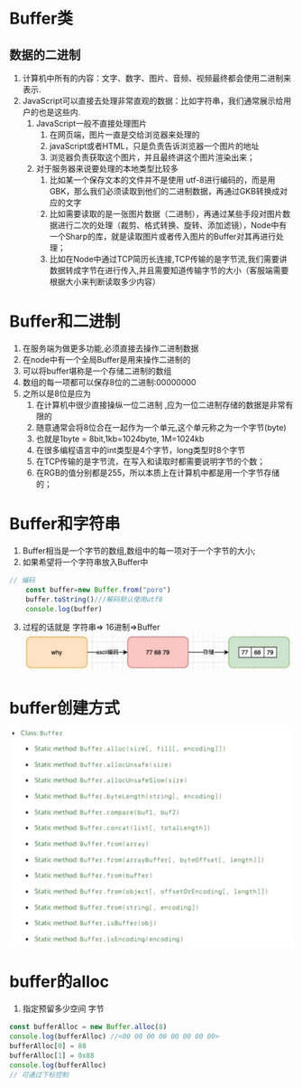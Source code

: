 # Buffer类
##  数据的二进制
1. 计算机中所有的内容：文字、数字、图片、音频、视频最终都会使用二进制来表示.
2. JavaScript可以直接去处理非常直观的数据：比如字符串，我们通常展示给用户的也是这些内.
   1. JavaScript一般不直接处理图片
      1. 在网页端，图片一直是交给浏览器来处理的
      2. javaScript或者HTML，只是负责告诉浏览器一个图片的地址
      3. 浏览器负责获取这个图片，并且最终讲这个图片渲染出来；
   2. 对于服务器来说要处理的本地类型比较多
      1. 比如某一个保存文本的文件并不是使用 utf-8进行编码的，而是用 GBK，那么我们必须读取到他们的二进制数据，再通过GKB转换成对应的文字
      2. 比如需要读取的是一张图片数据（二进制），再通过某些手段对图片数据进行二次的处理（裁剪、格式转换、旋转、添加滤镜），Node中有一个Sharp的库，就是读取图片或者传入图片的Buffer对其再进行处理；
      3. 比如在Node中通过TCP简历长连接,TCP传输的是字节流,我们需要讲数据转成字节在进行传入,并且需要知道传输字节的大小（客服端需要根据大小来判断读取多少内容）
# Buffer和二进制
1. 在服务端为做更多功能,必须直接去操作二进制数据
2. 在node中有一个全局Buffer是用来操作二进制的
3. 可以将buffer堪称是一个存储二进制的数组
4. 数组的每一项都可以保存8位的二进制:00000000
5. 之所以是8位是应为
   1. 在计算机中很少直接操纵一位二进制 ,应为一位二进制存储的数据是非常有限的
   2. 随意通常会将8位合在一起作为一个单元,这个单元称之为一个字节(byte)
   3. 也就是1byte = 8bit,1kb=1024byte, 1M=1024kb
   4. 在很多编程语言中的int类型是4个字节，long类型时8个字节
   5. 在TCP传输的是字节流，在写入和读取时都需要说明字节的个数；
   6. 在RGB的值分别都是255，所以本质上在计算机中都是用一个字节存储的；

# Buffer和字符串
1. Buffer相当是一个字节的数组,数组中的每一项对于一个字节的大小;
2. 如果希望将一个字符串放入Buffer中
```javascript
// 编码
    const buffer=new Buffer.from("poro")
    buffer.toString()///解码默认使用utf8
    console.log(buffer)
```
3. 过程的话就是 字符串=> 16进制=>Buffer
![二进制和buffer](./image/二进制和buffer.png)
# buffer创建方式
![buffer创建方式](./image/buffer创建方式.png)
# buffer的alloc
1. 指定预留多少空间 字节
```javascript
const bufferAlloc = new Buffer.alloc(8)
console.log(bufferAlloc) //<00 00 00 00 00 00 00 00>
bufferAlloc[0] = 88
bufferAlloc[1] = 0x88
console.log(bufferAlloc)
// 可通过下标控制
```